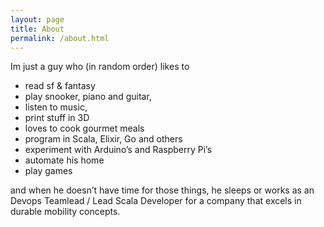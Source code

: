 ```yaml
---
layout: page
title: About
permalink: /about.html
---
```


Im just a guy who (in random order) likes to 

* read sf & fantasy
* play snooker, piano and guitar,
* listen to music, 
* print stuff in 3D
* loves to cook gourmet meals
* program in Scala, Elixir, Go and others 
* experiment with Arduino’s and Raspberry Pi’s
* automate his home
* play games 

and when he doesn’t have time for those things, he sleeps or works as an Devops Teamlead / Lead Scala Developer for a company that excels in durable mobility concepts.